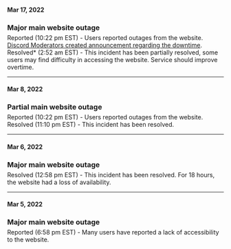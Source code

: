<!--Use three dashes to make a bar, use h3s and margin-bots --->
#### Mar 17, 2022
<div>
<h3 style="margin-bottom:5px">Major main website outage</h3>
Reported (10:22 pm EST) - Users reported outages from the website. <a href="img/382022.png">Discord Moderators created announcement regarding the downtime</a>.<br>Resolved* (2:52 am EST) - This incident has been partially resolved, some users may find difficulty in accessing the website. Service should improve overtime.
</div>

---

#### Mar 8, 2022
<div>
<h3 style="margin-bottom:5px">Partial main website outage</h3>
Reported (10:22 pm EST) - Users reported outages from the website.<br>Resolved (11:10 pm EST) - This incident has been resolved.
</div>

---

#### Mar 6, 2022
<div>
<h3 style="margin-bottom:5px">Major main website outage</h3>
Resolved (12:58 pm EST) - This incident has been resolved. For 18 hours, the website had a loss of availability.
</div>

---

#### Mar 5, 2022
<div>
<h3 style="margin-bottom:5px">Major main website outage</h3>
Reported (6:58 pm EST) - Many users have reported a lack of accessibility to the website.
</div>
